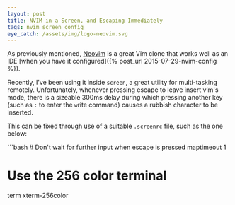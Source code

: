 ```yaml
---
layout: post
title: NVIM in a Screen, and Escaping Immediately
tags: nvim screen config
eye_catch: /assets/img/logo-neovim.svg
---
```


As previously mentioned, [Neovim](http://neovim.io) is a great Vim clone that works well as an IDE [when you have it configured]({% post_url 2015-07-29-nvim-config %}).

Recently, I've been using it inside `screen`, a great utility for multi-tasking remotely.  Unfortunately, whenever pressing escape to leave insert vim's mode, there is a sizeable 300ms delay during which pressing another key (such as `:` to enter the `w`rite command) causes a rubbish character to be inserted.

<!--more-->

This can be fixed through use of a suitable `.screenrc` file, such as the one below:

<div class="code-name" title=".screenrc"></div>
```bash
# Don't wait for further input when escape is pressed
maptimeout 1

# Use the 256 color terminal
term xterm-256color
```

